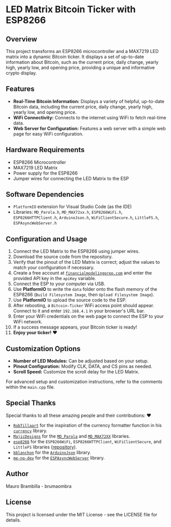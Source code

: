 
# LED Matrix Bitcoin Ticker with ESP8266

## Overview
This project transforms an ESP8266 microcontroller and a MAX7219 LED matrix into a dynamic Bitcoin ticker. It displays a set of up-to-date information about Bitcoin, such as the current price, daily change, yearly high, yearly low, and opening price, providing a unique and informative crypto display.

## Features
- **Real-Time Bitcoin Information:** Displays a variety of helpful, up-to-date Bitcoin data, including the current price, daily change, yearly high, yearly low, and opening price.
- **WiFi Connectivity:** Connects to the internet using WiFi to fetch real-time data.
- **Web Server for Configuration:** Features a web server with a simple web page for easy WiFi configuration.

## Hardware Requirements
- ESP8266 Microcontroller
- MAX7219 LED Matrix
- Power supply for the ESP8266
- Jumper wires for connecting the LED Matrix to the ESP

## Software Dependencies
- `PlatformIO` extension for Visual Studio Code (as the IDE)
- Libraries: `MD_Parola.h`, `MD_MAX72xx.h`, `ESP8266WiFi.h`, `ESP8266HTTPClient.h`, `ArduinoJson.h`, `WiFiClientSecure.h`, `LittleFS.h`, `ESPAsyncWebServer.h`

## Configuration and Usage
1. Connect the LED Matrix to the ESP8266 using jumper wires.
2. Download the source code from the repository.
3. Verify that the pinout of the LED Matrix is correct; adjust the values to match your configuration if necessary.
4. Create a free account at [`financialmodelingprep.com`](https://site.financialmodelingprep.com) and enter the provided API key in the `apiKey` variable.
5. Connect the ESP to your computer via USB.
6. Use **PlatformIO** to write the `data` folder onto the flash memory of the ESP8266 (`Build Filesystem Image`, then `Upload Filesystem Image`).
7. Use **PlatformIO** to upload the source code to the ESP.
8. After rebooting, a `Bitcoin-Ticker` WiFi access point should appear. Connect to it and enter `192.168.4.1` in your browser's URL bar.
9. Enter your WiFi credentials on the web page to connect the ESP to your WiFi network.
10. If a success message appears, your Bitcoin ticker is ready!
11. **Enjoy your ticker!** ❤️

## Customization Options
- **Number of LED Modules:** Can be adjusted based on your setup.
- **Pinout Configuration:** Modify CLK, DATA, and CS pins as needed.
- **Scroll Speed:** Customize the scroll delay for the LED Matrix.

For advanced setup and customization instructions, refer to the comments within the `main.cpp` file.

## Special Thanks
Special thanks to all these amazing people and their contributions: ❤️
- [`RobTillaart`](https://github.com/RobTillaart) for the inspiration of the currency formatter function in his [`currency`](https://github.com/RobTillaart/Currency) library.
- [`MajicDesigns`](https://github.com/MajicDesigns) for the [`MD_Parola`](https://github.com/MajicDesigns/MD_Parola) and [`MD_MAX72XX`](https://github.com/MajicDesigns/MD_MAX72XX) libraries.
- [`esp8266`](https://github.com/esp8266) for the `ESP8266WiFi`, `ESP8266HTTPClient`, `WiFiClientSecure`, and `LittleFS` libraries ([repository](https://github.com/esp8266/Arduino)).
- [`bblanchon`](https://github.com/bblanchon) for the [`ArduinoJson`](https://github.com/bblanchon/ArduinoJson) library.
- [`me-no-dev`](https://github.com/me-no-dev) for the [`ESPAsyncWebServer`](https://github.com/me-no-dev/ESPAsyncWebServer) library.

## Author
Mauro Brambilla - brumaombra

## License
This project is licensed under the MIT License - see the LICENSE file for details.

